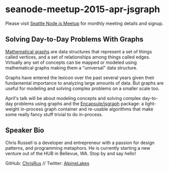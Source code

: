 # seanode-meetup-2015-apr-jsgraph

Please visit [Seattle Node.js Meetup](http://www.meetup.com/Seattle-Node-js/) for monthly meeting details and signup.

## Solving Day-to-Day Problems With Graphs

[Mathematical graphs](http://en.wikipedia.org/wiki/Graph_(mathematics)) are data structures that represent a set of things called vertices, and a set of relationships among things called edges. Virtually any set of concepts can be mapped or modeled using mathematical graphs making them a "universal" data structure.

Graphs have entered the lexicon over the past several years given their fundamental importance to analyzing large amounts of data. But graphs are useful for modeling and solving complex problems on a smaller scale too.

April's talk will be about modeling concepts and solving complex day-to-day problems using graphs and the [Encapsule/jsgraph](https://www.npmjs.com/package/jsgraph) package: a light-weight in-process graph container and re-usable algorithms that make some really fancy stuff trivial to do in-process.

## Speaker Bio

Chris Russell is a developer and entrepreneur with a passion for design patterns, and programming metaphors. He is currently starting a new venture out of the HUB in Bellevue, WA. Stop by and say hello!

GitHub: [ChrisRus](https://github.com/ChrisRus) // Twitter: [AlpineLakes](https://twitter.com/AlpineLakes)



